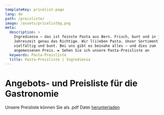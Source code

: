 ```yaml
---
templateKey: pricelist-page
lang: de
path: /preisliste/
image: /assets/pricelistbg.png
meta:
  description: >
    Ingredienza – das ist feinste Pasta aus Bern. Frisch, bunt und in jeder
    Jahreszeit genau das Richtige. Wir l(i)eben Pasta. Unser Sortiment ist
    vielfältig und bunt. Bei uns gibt es beinahe alles – und dies zum
    angemessenen Preis. ► Sehen Sie ich unsere Pasta-Preisliste an
  keywords: Pasta-Preisliste
  title: Pasta-Preisliste | Ingredienza
---
```

# Angebots- und Preisliste für die Gastronomie

Unsere Preisliste können Sie als .pdf Datei [herunterladen](/assets/preisliste.pdf)
